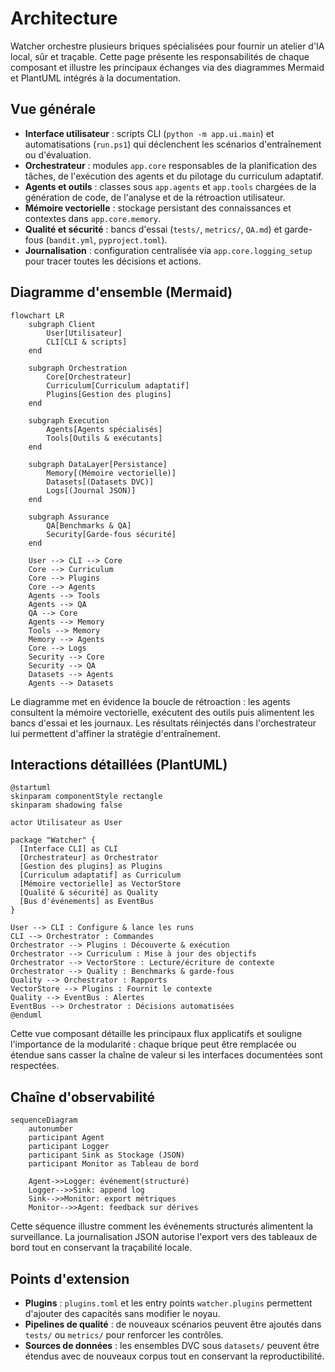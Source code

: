 # Architecture

Watcher orchestre plusieurs briques spécialisées pour fournir un atelier d'IA local, sûr et traçable. Cette page
présente les responsabilités de chaque composant et illustre les principaux échanges via des diagrammes Mermaid et
PlantUML intégrés à la documentation.

## Vue générale

- **Interface utilisateur** : scripts CLI (`python -m app.ui.main`) et automatisations (`run.ps1`) qui déclenchent les
  scénarios d'entraînement ou d'évaluation.
- **Orchestrateur** : modules `app.core` responsables de la planification des tâches, de l'exécution des agents et du
  pilotage du curriculum adaptatif.
- **Agents et outils** : classes sous `app.agents` et `app.tools` chargées de la génération de code, de l'analyse et de la
  rétroaction utilisateur.
- **Mémoire vectorielle** : stockage persistant des connaissances et contextes dans `app.core.memory`.
- **Qualité et sécurité** : bancs d'essai (`tests/`, `metrics/`, `QA.md`) et garde-fous (`bandit.yml`, `pyproject.toml`).
- **Journalisation** : configuration centralisée via `app.core.logging_setup` pour tracer toutes les décisions et actions.

## Diagramme d'ensemble (Mermaid)

```mermaid
flowchart LR
    subgraph Client
        User[Utilisateur]
        CLI[CLI & scripts]
    end

    subgraph Orchestration
        Core[Orchestrateur]
        Curriculum[Curriculum adaptatif]
        Plugins[Gestion des plugins]
    end

    subgraph Execution
        Agents[Agents spécialisés]
        Tools[Outils & exécutants]
    end

    subgraph DataLayer[Persistance]
        Memory[(Mémoire vectorielle)]
        Datasets[(Datasets DVC)]
        Logs[(Journal JSON)]
    end

    subgraph Assurance
        QA[Benchmarks & QA]
        Security[Garde-fous sécurité]
    end

    User --> CLI --> Core
    Core --> Curriculum
    Core --> Plugins
    Core --> Agents
    Agents --> Tools
    Agents --> QA
    QA --> Core
    Agents --> Memory
    Tools --> Memory
    Memory --> Agents
    Core --> Logs
    Security --> Core
    Security --> QA
    Datasets --> Agents
    Agents --> Datasets
```

Le diagramme met en évidence la boucle de rétroaction : les agents consultent la mémoire vectorielle, exécutent des
outils puis alimentent les bancs d'essai et les journaux. Les résultats réinjectés dans l'orchestrateur lui permettent
d'affiner la stratégie d'entraînement.

## Interactions détaillées (PlantUML)

```plantuml
@startuml
skinparam componentStyle rectangle
skinparam shadowing false

actor Utilisateur as User

package "Watcher" {
  [Interface CLI] as CLI
  [Orchestrateur] as Orchestrator
  [Gestion des plugins] as Plugins
  [Curriculum adaptatif] as Curriculum
  [Mémoire vectorielle] as VectorStore
  [Qualité & sécurité] as Quality
  [Bus d'événements] as EventBus
}

User --> CLI : Configure & lance les runs
CLI --> Orchestrator : Commandes
Orchestrator --> Plugins : Découverte & exécution
Orchestrator --> Curriculum : Mise à jour des objectifs
Orchestrator --> VectorStore : Lecture/écriture de contexte
Orchestrator --> Quality : Benchmarks & garde-fous
Quality --> Orchestrator : Rapports
VectorStore --> Plugins : Fournit le contexte
Quality --> EventBus : Alertes
EventBus --> Orchestrator : Décisions automatisées
@enduml
```

Cette vue composant détaille les principaux flux applicatifs et souligne l'importance de la modularité : chaque brique
peut être remplacée ou étendue sans casser la chaîne de valeur si les interfaces documentées sont respectées.

## Chaîne d'observabilité

```mermaid
sequenceDiagram
    autonumber
    participant Agent
    participant Logger
    participant Sink as Stockage (JSON)
    participant Monitor as Tableau de bord

    Agent->>Logger: événement(structuré)
    Logger-->>Sink: append log
    Sink-->>Monitor: export métriques
    Monitor-->>Agent: feedback sur dérives
```

Cette séquence illustre comment les événements structurés alimentent la surveillance. La journalisation JSON autorise
l'export vers des tableaux de bord tout en conservant la traçabilité locale.

## Points d'extension

- **Plugins** : `plugins.toml` et les entry points `watcher.plugins` permettent d'ajouter des capacités sans modifier le
  noyau.
- **Pipelines de qualité** : de nouveaux scénarios peuvent être ajoutés dans `tests/` ou `metrics/` pour renforcer les
  contrôles.
- **Sources de données** : les ensembles DVC sous `datasets/` peuvent être étendus avec de nouveaux corpus tout en
  conservant la reproductibilité.
